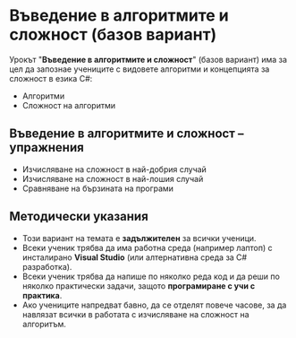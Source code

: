 # Въведение в алгоритмите и сложност (базов вариант)

Урокът "**Въведение в алгоритмите и сложност**" (базов вариант) има за цел да запознае учениците с видовете алгоритми и концепцията за сложност в езика C#:
  - Алгоритми
  - Сложност на алгоритми

##  Въведение в алгоритмите и сложност – упражнения
  - Изчисляване на сложност в най-добрия случай
  - Изчисляване на сложност в най-лошия случай
  - Сравняване на бързината на програми

## Методически указания
  - Този вариант на темата е **задължителен** за всички ученици.
  - Всеки ученик трябва да има работна среда (например лаптоп) с инсталирано **Visual Studio** (или алтернативна среда за C# разработка).
  - Всеки ученик трябва да напише по няколко реда код и да реши по няколко практически задачи, защото **програмиране с учи с практика**.
  - Ако учениците напредват бавно, да се отделят повече часове, за да навлязат всички в работата с изчисляване на сложност на алгоритъм.
